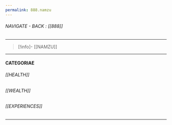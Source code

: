 ```yaml
---
permalink: 888.namzu
---
```


###### NAVIGATE - BACK :  [[888]]
----
>[!info]- [[NAMZU]]
-----
#### CATEGORIAE


###### [[HEALTH]]

###### [[WEALTH]]

###### [[EXPERIENCES]]

---------

